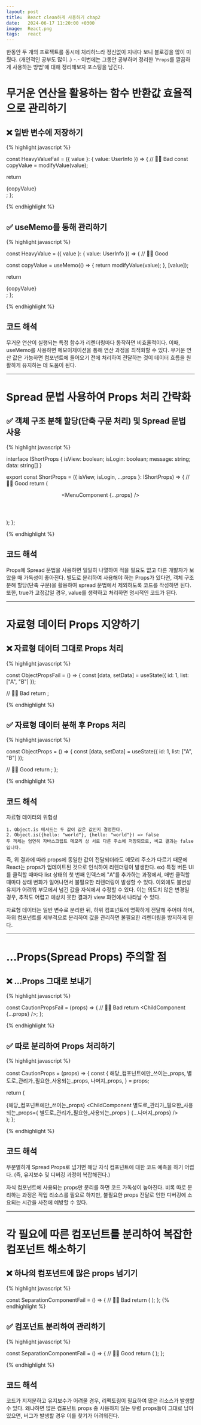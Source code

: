 ```yaml
---
layout: post
title:  React clean하게 사용하기 chap2
date:   2024-06-17 11:20:00 +0300
image:  React.png
tags:   react
---
```


한동안 두 개의 프로젝트를 동시에 처리하느라 정신없이 지내다 보니 블로깅을 많이 미뤘다. (개인적인 공부도 많이..) -.-
이번에는 그동안 공부하며 정리한 '```Props```를 깔끔하게 사용하는 방법'에 대해 정리해보자 포스팅을 남긴다.


# 무거운 연산을 활용하는 함수 반환값 효율적으로 관리하기

## ❌ 일반 변수에 저장하기

{% highlight javascript %}

const HeavyValueFail = ({ value }: { value: UserInfo }) => {
  // 🙅‍♂️ Bad
  const copyValue = modifyValue(value);

  return <div>{copyValue}</div>;
};

{% endhighlight %}


## ✅ useMemo를 통해 관리하기

{% highlight javascript %}

const HeavyValue = ({ value }: { value: UserInfo }) => {
  // 🙆‍♂️ Good

  const copyValue = useMemo(() => {
    return modifyValue(value);
  }, [value]);

  return <div>{copyValue}</div>;
};

{% endhighlight %}

## 코드 해석

무거운 연산이 실행되는 특정 함수가 리렌더링마다 동작하면 비효율적이다. 이때, useMemo를 사용하면 메모이제이션을 통해 연산 과정을 최적화할 수 있다.
무거운 연산 값은 가능하면 컴포넌트에 들어오기 전에 처리하여 전달하는 것이 데이터 흐름을 원활하게 유지하는 데 도움이 된다.

---

# Spread 문법 사용하여 Props 처리 간략화

## ✅ 객체 구조 분해 할당(단축 구문 처리) 및 Spread 문법 사용

{% highlight javascript %}

interface IShortProps {
  isView: boolean;
  isLogin: boolean;
  message: string;
  data: string[]
}

export const ShortProps = ({ isView, isLogin, ...props }: IShortProps) => {
  // 🙆‍♂️ Good
  return (
    <Header
      title="headerComponent"
      isLogin={isLogin}
      isView={isView}
      isAdmin
      hasToken
    >
      <MenuComponent {...props} />
    </Header>
  );
};

{% endhighlight %}

## 코드 해석

Props에 Spread 문법을 사용하면 일일히 나열하여 적을 필요도 없고 다른 개발자가 보았을 때 가독성이 좋아진다.
별도로 분리하여 사용해야 하는 Props가 있다면, 객체 구조 분해 할당(단축 구문)을 활용하여 spread 문법에서 제외하도록 코드를 작성하면 된다.
또한, true가 고정값일 경우, value를 생략하고 처리하면 명시적인 코드가 된다.

---

# 자료형 데이터 Props 지양하기

## ❌ 자료형 데이터 그대로 Props 처리

{% highlight javascript %}

const ObjectPropsFail = () => {
  const [data, setData] = useState({ id: 1, list: ["A", "B"] });

  // 🙅‍♂️ Bad
  return <ListContainer data={data} />;
  
{% endhighlight %}

## ✅ 자료형 데이터 분해 후 Props 처리

{% highlight javascript %}

const ObjectProps = () => {
  const [data, setData] = useState({ id: 1, list: ["A", "B"] });

  // 🙆‍♂️ Good
  return <ListContainer id={data.id} list={data.list} />;
};

{% endhighlight %}

## 코드 해석

자료형 데이터의 위험성
```
1. Object.is 메서드는 두 값이 값은 값인지 결정한다.
2. Object.is({hello: "world"}, {hello: "world"}) => false
두 객체는 엄연히 자바스크립트 메모리 상 서로 다른 주소에 저장되므로, 비교 결과는 false입니다.
```

즉, 위 결과에 따라 props에 동일한 값이 전달되더라도 메모리 주소가 다르기 때문에 React는 props가 업데이트된 것으로 인식하여 리렌더링이 발생한다.
ex) 특정 버튼 UI를 클릭할 때마다 list 상태의 첫 번째 인덱스에 "A"를 추가하는 과정에서, 매번 클릭할 때마다 상태 변화가 일어나면서 불필요한 리렌더링이 발생할 수 있다.
이외에도 불변성 유지가 어려워 부모에서 넘긴 값을 자식에서 수정할 수 있다. 이는 의도치 않은 변경일 경우, 추적도 어렵고 에상치 못한 결과가 view 화면에서 나타날 수 있다.

자료형 데이터는 일반 변수로 분리한 뒤, 하위 컴포넌트에 명확하게 전달해 주어야 하며, 하위 컴포넌트를 세부적으로 분리하여 값을 관리하면 불필요한 리렌더링을 방지하게 된다.

---

# ...Props(Spread Props) 주의할 점

## ❌ ...Props 그대로 보내기

{% highlight javascript %}

const CautionPropsFail = (props) => {
  // 🙅‍♂️ Bad
  return <ChildComponent {...props} />;
};
  
{% endhighlight %}

## ✅ 따로 분리하여 Props 처리하기

{% highlight javascript %}

const CautionProps = (props) => {
  const {
    해당_컴포넌트에만_쓰이는_props,
    별도로_관리가_필요한_사용되는_props,
    나머지_props,
  } = props;

  return (
    <div>
      {해당_컴포넌트에만_쓰이는_props}
      <ChildComponent
        별도로_관리가_필요한_사용되는_props={
          별도로_관리가_필요한_사용되는_props
        }
        {...나머지_props}
      />
    </div>
  );
};
  
{% endhighlight %}

## 코드 해석

무분별하게 Spread Props로 넘기면 해당 자식 컴포넌트에 대한 코드 예측을 하기 어렵다. (즉, 유지보수 및 디버깅 과정이 복잡해진다.)

자식 컴포넌트에 사용되는 props만 분리를 하면 코드 가독성이 높아진다.
비록 따로 분리하는 과정은 작업 리소스를 필요로 하지만, 불필요한 props 전달로 인한 디버깅에 소요되는 시간을 사전에 예방할 수 있다.

---

# 각 필요에 따른 컴포넌트를 분리하여 복잡한 컴포넌트 해소하기

## ❌ 하나의 컴포넌트에 많은 props 넘기기

{% highlight javascript %}

const SeparationComponentFail = () => {
  // 🙅‍♂️ Bad
  return (
    <FilterLayout
      onClickTagButton={onClickTagButton}
      onClickFilterButton={onClickFilterButton}
      handleFormData={handleFormData}
      auth={auth}
      userInfo={userInfo}
    />
  );
};
{% endhighlight %}

## ✅ 컴포넌트 분리하여 관리하기

{% highlight javascript %}

const SeparationComponentFail = () => {
  // 🙆‍♂️ Good
  return (
    <FilterLayout
      onClickTagButton={onClickTagButton}
      onClickFilterButton={onClickFilterButton}
    >
      <Certification auth={auth} />
      <FormBox handleFormData={handleFormData} />
      <UserInfoBox userInfo={userInfo} />
    </FilterLayout>
  );
};
  
{% endhighlight %}

## 코드 해석

코드가 지저분하고 유지보수가 어려울 경우, 리펙토링이 필요하여 많은 리소스가 발생할 수 있다.
왜냐하면 많은 컴포넌트 props 중 사용하지 않는 유령 props들이 그대로 남아 있으면, 버그가 발생할 경우 이를 찾기가 어려워진다.
